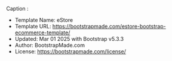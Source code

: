 Caption :
  * Template Name: eStore
  * Template URL: https://bootstrapmade.com/estore-bootstrap-ecommerce-template/
  * Updated: Mar 01 2025 with Bootstrap v5.3.3
  * Author: BootstrapMade.com
  * License: https://bootstrapmade.com/license/
